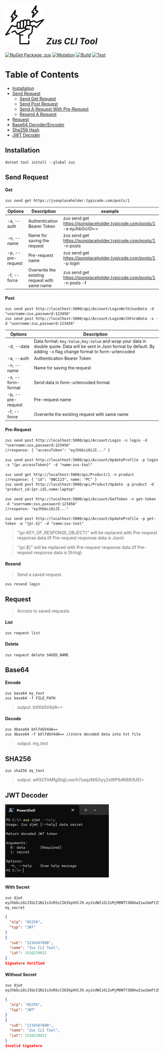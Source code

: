 # ![Zus](https://raw.githubusercontent.com/barzin144/zus/main/zus.png) _Zus CLI Tool_

[![NuGet Package: zus](https://img.shields.io/nuget/v/zus?logo=nuget&label=NuGet&color=4169E1)](https://www.nuget.org/packages/zus)
[![Mutation](https://img.shields.io/endpoint?url=https://gist.githubusercontent.com/barzin144/9f0cbbbaf1e2c85744909ca282bdf21c/raw/stryker.json)](https://barzin144.github.io/Zus/reports/index.html)
[![Build](https://github.com/barzin144/Zus/actions/workflows/ci.yml/badge.svg?branch=main)](https://github.com/barzin144/Zus/actions/workflows/ci.yml)
[![Test](https://github.com/barzin144/Zus/actions/workflows/test.yml/badge.svg?branch=main)](https://github.com/barzin144/Zus/actions/workflows/test.yml)

# Table of Contents  
- [Installation](#installation)
- [Send Request](#send-request)
    - [Send Get Request](#get)
    - [Send Post Request](#post)
    - [Send A Request With Pre-Request](#pre-request)
    - [Resend A Request](#resend)
- [Request](#request)
- [Base64 Decoder/Encoder](#base64)
- [Sha256 Hash](#sha256)
- [JWT Decoder](#jwt-decoder)
## Installation
```Shell
dotnet tool install --global zus
```
## Send Request
#### Get
```Shell
zus send get https://jsonplaceholder.typicode.com/posts/1
```
| Options            | Description                                   | example                                                                   |
| ------------------ | --------------------------------------------- | ------------------------------------------------------------------------- |
| -a, --auth         | Authentication Bearer Token                   | zus send get https://jsonplaceholder.typicode.com/posts/1 -a eyJhbGciOi== |
| -n, --name         | Name for saving the request                   | zus send get https://jsonplaceholder.typicode.com/posts/1 -n posts        |
| -p, --pre-request  | Pre-request name                              | zus send get https://jsonplaceholder.typicode.com/posts/1 -p login        |
| -f, --force        | Overwrite the existing request with same name | zus send get https://jsonplaceholder.typicode.com/posts/1 -n posts -f     |
#### Post
```Shell
zus send post http://localhost:5000/api/Account/LoginWithJsonData -d "username:zus,password:123456"
zus send post http://localhost:5000/api/Account/LoginWithFormData -x -d "username:zus,password:123456"
```
| Options            | Description                                                                                                                                                           |
| ------------------ | --------------------------------------------------------------------------------------------------------------------------------------------------------------------- |
| -d, --data         |  Data format: `Key:Value,Key:Value` and wrap your data in double quote. Data will be sent in Json format by default. By adding -x flag change format to form-urlencoded |
| -a, --auth         | Authentication Bearer Token                                                                                                                                           |
| -n, --name         | Name for saving the request                                                                                                                                           |
| -x, --form-format  | Send data in form-urlencoded format                                                                                                                                   |
| -p, --pre-request  | Pre-request name                                                                                                                                                      |
| -f, --force        | Overwrite the existing request with same name                                                                                                                         |
#### Pre-Request
```Shell
zus send post http://localhost:5000/api/Account/Login -n login -d "username:zus,password:123456"
//response: { "accessToken": "eyJhbGciOiJI..." }

zus send post http://localhost:5000/api/Account/UpdateProfile -p login -a "{pr.accessToken}" -d "name:zus-tool"

zus send get http://localhost:5000/api/Product/1 -n product
//response: { "id": "ABC123", name: "PC" }
zus send post http://localhost:5000/api/Product/Update -p product -d "product_id:{pr.id},name:laptop"

zus send post http://localhost:5000/api/Account/GetToken -n get-token -d "username:zus,password:123456"
//response: "eyJhbGciOiJI..."

zus send post http://localhost:5000/api/Account/UpdateProfile -p get-token -a "{pr.$}" -d "name:zus-tool"

```
> "{pr.KEY_OF_RESPONSE_OBJECT}" will be replaced with Pre-request response data.(If Pre-request response data is Json)

> "{pr.$}" will be replaced with Pre-request response data.(If Pre-request response data is String)
#### Resend
>  Send a saved request.
```Shell
zus resend login
```
## Request
>  Access to saved requests.
#### List
```Shell
zus request list
```
#### Delete
```Shell
zus request delete SAVED_NAME
```
## Base64
#### Encode
```Shell
zus base64 my_text
zus base64 -f FILE_PATH
```
> output: bXlfdGV4dA==
#### Decode
```Shell
zus dbase64 bXlfdGV4dA==
zus dbase64 -f bXlfdGV4dA== //store decoded data into txt file
```
> output: my_text
## SHA256
```Shell
zus sha256 my_text
```
> output: wK5CFkMfgStqjLvxe/h7zaqzNISGyy2xWP9dN893UEI=
## JWT Decoder
![image](https://raw.githubusercontent.com/barzin144/zus/main/.github/assets/zus-djwt.png)
#### With Secret
```Shell
zus djwt eyJhbGciOiJIUzI1NiIsInR5cCI6IkpXVCJ9.eyJzdWIiOiIxMjM0NTY3ODkwIiwibmFtZSI6Ilp1cyBDTEkgVG9vbCIsImlhdCI6MTUxNjIzOTAyMn0.9BmMva7XRwYtaNkvmobWNNQX8lHyGnSyVRuzgCjEcIY my_secret
```
```Json
{
  "alg": "HS256",
  "typ": "JWT"
}
{
  "sub": "1234567890",
  "name": "Zus CLI Tool",
  "iat": 1516239022
}
Signature Verified
```
#### Without Secret
```Shell
zus djwt eyJhbGciOiJIUzI1NiIsInR5cCI6IkpXVCJ9.eyJzdWIiOiIxMjM0NTY3ODkwIiwibmFtZSI6Ilp1cyBDTEkgVG9vbCIsImlhdCI6MTUxNjIzOTAyMn0.9BmMva7XRwYtaNkvmobWNNQX8lHyGnSyVRuzgCjEcIY
```
```Json
{
  "alg": "HS256",
  "typ": "JWT"
}
{
  "sub": "1234567890",
  "name": "Zus CLI Tool",
  "iat": 1516239022
}
Invalid Signature
```

